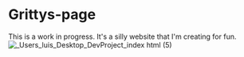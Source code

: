 # Grittys-page
This is a work in progress. It's a silly website that I'm creating for fun.
![_Users_luis_Desktop_DevProject_index html (5)](https://user-images.githubusercontent.com/91508647/136705062-06b43ee0-f279-470d-a518-34d83af8b4d5.png)
